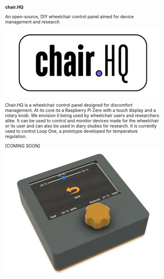 **chair.HQ**

An open-source, DIY wheelchair control panel aimed for device management and research

![chairHQ_Logo](/assets/images/chairHQ-logo.png)

Chair.HQ is a wheelchair control panel designed for discomfort management. At its core its a Raspberry Pi Zero with a touch display and a rotary knob. We envision it being used by wheelchair users and researchers alike. It can be used to control and monitor devices made for the wheelchair or its user and can also be used in diary studies for research. It is currently used to control Loop One, a prototype developed for temperature regulation.

[COMING SOON]
![chairHQ_Logo](/assets/images/chairhq_v0.2_standalone.png)
